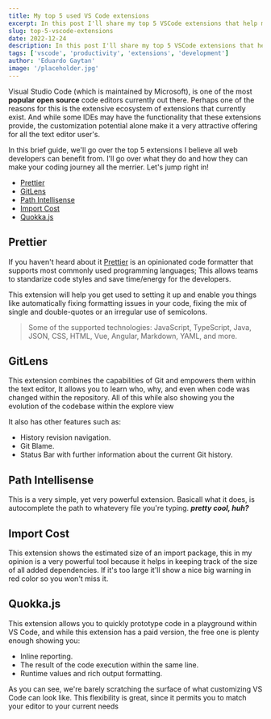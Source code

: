 ```yaml
---
title: My top 5 used VS Code extensions
excerpt: In this post I'll share my top 5 VSCode extensions that help me stay productive while working daily. From automating tasks to formatting your code, this extensions will help you stay on top of your game!.
slug: top-5-vscode-extensions
date: 2022-12-24
description: In this post I'll share my top 5 VSCode extensions that help me stay productive while working daily. From automating tasks to formatting your code, this extensions will help you stay on top of your game!.
tags: ['vscode', 'productivity', 'extensions', 'development']
author: 'Eduardo Gaytan'
image: '/placeholder.jpg'
---
```


Visual Studio Code (which is maintained by Microsoft), is one of the most **popular open source** code editors currently out there. Perhaps one of the reasons for this is the extensive ecosystem of extensions that currently exist. And while some IDEs may have the functionality that these extensions provide, the customization potential alone make it a very attractive offering for all the text editor user's.

In this brief guide, we'll go over the top 5 extensions I believe all web developers can benefit from. I'll go over what they do and how they can make your coding journey all the merrier. Let's jump right in!

- [Prettier](https://marketplace.visualstudio.com/items?itemName=esbenp.prettier-vscode)
- [GitLens](https://marketplace.visualstudio.com/items?itemName=eamodio.gitlens)
- [Path Intellisense](https://marketplace.visualstudio.com/items?itemName=christian-kohler.path-intellisense)
- [Import Cost](https://marketplace.visualstudio.com/items?itemName=wix.vscode-import-cost)
- [Quokka.js](https://marketplace.visualstudio.com/items?itemName=WallabyJs.quokka-vscode 'Quokka JS marketplace')

## Prettier

If you haven't heard about it [Prettier](https://prettier.io/) is an opinionated code formatter that supports most commonly used programming languages; This allows teams to standarize code styles and save time/energy for the developers.

This extension will help you get used to setting it up and enable you things like automatically fixing formatting issues in your code, fixing the mix of single and double-quotes or an irregular use of semicolons.

> Some of the supported technologies: JavaScript, TypeScript, Java, JSON, CSS, HTML, Vue, Angular, Markdown, YAML, and more.

## GitLens

This extension combines the capabilities of Git and empowers them within the text editor, It allows you to learn who, why, and even when code was changed within the repository. All of this while also showing you the evolution of the codebase within the explore view

It also has other features such as:

- History revision navigation.
- Git Blame.
- Status Bar with further information about the current Git history.

## Path Intellisense

This is a very simple, yet very powerful extension. Basicall what it does, is autocomplete the path to whatevery file you're typing. _**pretty cool, huh?**_

## Import Cost

This extension shows the estimated size of an import package, this in my opinion is a very powerful tool because it helps in keeping track of the size of all added dependencies. If it's too large it'll show a nice big warning in red color so you won't miss it.

## Quokka.js

This extension allows you to quickly prototype code in a playground within VS Code, and while this extension has a paid version, the free one is plenty enough showing you:

- Inline reporting.
- The result of the code execution within the same line.
- Runtime values and rich output formatting.

As you can see, we're barely scratching the surface of what customizing VS Code can look like. This flexibility is great, since it permits you to match your editor to your current needs
